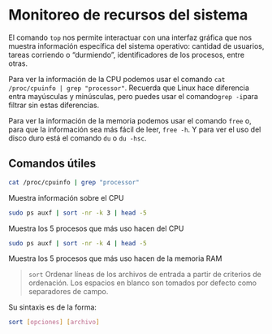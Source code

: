 # Monitoreo de recursos del sistema

El comando `top` nos permite interactuar con una interfaz gráfica que nos muestra información específica del sistema operativo: cantidad de usuarios, tareas corriendo o “durmiendo”, identificadores de los procesos, entre otras.

Para ver la información de la CPU podemos usar el comando `cat /proc/cpuinfo | grep "processor"`. Recuerda que Linux hace diferencia entra mayúsculas y minúsculas, pero puedes usar el comando` grep -i `para filtrar sin estas diferencias.

Para ver la información de la memoria podemos usar el comando `free` o, para que la información sea más fácil de leer, `free -h`. Y para ver el uso del disco duro está el comando `du` o `du -hsc`.

## Comandos útiles
```bash 
cat /proc/cpuinfo | grep "processor"
```
Muestra información sobre el CPU

```bash
sudo ps auxf | sort -nr -k 3 | head -5
```

Muestra los 5 procesos que más uso hacen del CPU
```bash
sudo ps auxf | sort -nr -k 4 | head -5
```
Muestra los 5 procesos que más uso hacen de la memoria RAM

>`sort`
Ordenar líneas de los archivos de entrada a partir de criterios de ordenación. Los espacios en blanco son tomados por defecto como separadores de campo.

Su sintaxis es de la forma:
```bash 
sort [opciones] [archivo]
```